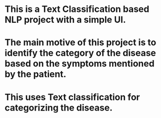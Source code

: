 # This is a Text Classification based NLP project with a simple UI.
# The main motive of this project is to identify the category of the disease based on the symptoms mentioned by the patient.
# This uses Text classification for categorizing the disease.

